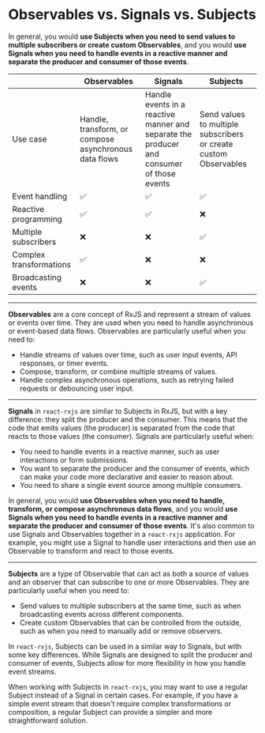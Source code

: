 # Observables vs. Signals vs. Subjects

In general, you would **use Subjects when you need to send values to multiple subscribers or create custom Observables**, and you would **use Signals when you need to handle events in a reactive manner and separate the producer and consumer of those events**.

|                         | Observables                                           | Signals                                                                                   | Subjects                                                         |
| ----------------------- | ----------------------------------------------------- | ----------------------------------------------------------------------------------------- | ---------------------------------------------------------------- |
| Use case                | Handle, transform, or compose asynchronous data flows | Handle events in a reactive manner and separate the producer and consumer of those events | Send values to multiple subscribers or create custom Observables |
| Event handling          | ✅                                                    | ✅                                                                                        | ✅                                                               |
| Reactive programming    | ✅                                                    | ✅                                                                                        | ❌                                                               |
| Multiple subscribers    | ❌                                                    | ❌                                                                                        | ✅                                                               |
| Complex transformations | ✅                                                    | ❌                                                                                        | ❌                                                               |
| Broadcasting events     | ❌                                                    | ❌                                                                                        | ✅                                                               |

---

**Observables** are a core concept of RxJS and represent a stream of values or events over time. They are used when you need to handle asynchronous or event-based data flows. Observables are particularly useful when you need to:

- Handle streams of values over time, such as user input events, API responses, or timer events.
- Compose, transform, or combine multiple streams of values.
- Handle complex asynchronous operations, such as retrying failed requests or debouncing user input.

---

**Signals** in `react-rxjs` are similar to Subjects in RxJS, but with a key difference: they split the producer and the consumer. This means that the code that emits values (the producer) is separated from the code that reacts to those values (the consumer). Signals are particularly useful when:

- You need to handle events in a reactive manner, such as user interactions or form submissions.
- You want to separate the producer and the consumer of events, which can make your code more declarative and easier to reason about.
- You need to share a single event source among multiple consumers.

In general, you would **use Observables when you need to handle, transform, or compose asynchronous data flows**, and you would **use Signals when you need to handle events in a reactive manner and separate the producer and consumer of those events**. It's also common to use Signals and Observables together in a `react-rxjs` application. For example, you might use a Signal to handle user interactions and then use an Observable to transform and react to those events.

---

**Subjects** are a type of Observable that can act as both a source of values and an observer that can subscribe to one or more Observables. They are particularly useful when you need to:

- Send values to multiple subscribers at the same time, such as when broadcasting events across different components.
- Create custom Observables that can be controlled from the outside, such as when you need to manually add or remove observers.

In `react-rxjs`, Subjects can be used in a similar way to Signals, but with some key differences. While Signals are designed to split the producer and consumer of events, Subjects allow for more flexibility in how you handle event streams.

When working with Subjects in `react-rxjs`, you may want to use a regular Subject instead of a Signal in certain cases. For example, if you have a simple event stream that doesn't require complex transformations or composition, a regular Subject can provide a simpler and more straightforward solution.
